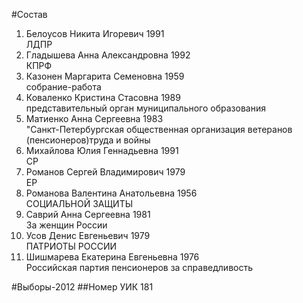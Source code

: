 #Состав
1. Белоусов Никита Игоревич 1991   
    ЛДПР
2. Гладышева Анна Александровна 1992   
    КПРФ
3. Казонен Маргарита Семеновна 1959   
    собрание-работа
4. Коваленко Кристина Стасовна 1989   
    представительный орган муниципального образования
5. Матиенко Анна Сергеевна 1983   
    "Санкт-Петербургская общественная организация ветеранов (пенсионеров)труда и войны
6. Михайлова Юлия Геннадьевна 1991   
    СР
7. Романов Сергей Владимирович 1979   
    ЕР
8. Романова Валентина Анатольевна 1956   
    СОЦИАЛЬНОЙ ЗАЩИТЫ
9. Саврий Анна Сергеевна 1981   
    За женщин России
10. Усов Денис Евгеньевич 1979   
    ПАТРИОТЫ РОССИИ
11. Шишмарева Екатерина Евгеньевна 1976   
    Российская партия пенсионеров за справедливость

#Выборы-2012
##Номер УИК
181